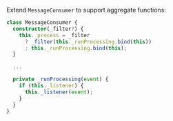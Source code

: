 Extend `MessageConsumer` to support aggregate functions:

```ts
class MessageConsumer {
  constructor(_filter?) {
    this._process = _filter
      ? _filter(this._runProcessing.bind(this))
      : this._runProcessing.bind(this);
  }

  ...

  private _runProcessing(event) {
    if (this._listener) {
      this._listener(event);
    }
  }
}
```